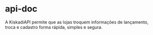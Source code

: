 # api-doc
A KiskadiAPI permite que as lojas troquem informações de lançamento, troca e cadastro forma rápida, simples e segura.
